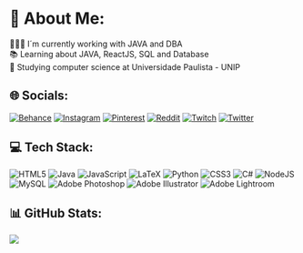 # 💫 About Me:
👨🏻‍💻 I´m currently working with JAVA and DBA<br>📚 Learning about JAVA, ReactJS, SQL and Database<br>🏫 Studying computer science at Universidade Paulista - UNIP


## 🌐 Socials:
[![Behance](https://img.shields.io/badge/Behance-1769ff?logo=behance&logoColor=white)](https://behance.net/olive1rax) [![Instagram](https://img.shields.io/badge/Instagram-%23E4405F.svg?logo=Instagram&logoColor=white)](https://instagram.com/olive1ragoat) [![Pinterest](https://img.shields.io/badge/Pinterest-%23E60023.svg?logo=Pinterest&logoColor=white)](https://pinterest.com/olive1ragoat) [![Reddit](https://img.shields.io/badge/Reddit-%23FF4500.svg?logo=Reddit&logoColor=white)](https://reddit.com/user/olive1rax) [![Twitch](https://img.shields.io/badge/Twitch-%239146FF.svg?logo=Twitch&logoColor=white)](https://twitch.tv/olive1rax) [![Twitter](https://img.shields.io/badge/Twitter-%231DA1F2.svg?logo=Twitter&logoColor=white)](https://twitter.com/olive1ragoat) 

## 💻 Tech Stack:
![HTML5](https://img.shields.io/badge/html5-%23E34F26.svg?style=for-the-badge&logo=html5&logoColor=white) ![Java](https://img.shields.io/badge/java-%23ED8B00.svg?style=for-the-badge&logo=java&logoColor=white) ![JavaScript](https://img.shields.io/badge/javascript-%23323330.svg?style=for-the-badge&logo=javascript&logoColor=%23F7DF1E) ![LaTeX](https://img.shields.io/badge/latex-%23008080.svg?style=for-the-badge&logo=latex&logoColor=white) ![Python](https://img.shields.io/badge/python-3670A0?style=for-the-badge&logo=python&logoColor=ffdd54) ![CSS3](https://img.shields.io/badge/css3-%231572B6.svg?style=for-the-badge&logo=css3&logoColor=white) ![C#](https://img.shields.io/badge/c%23-%23239120.svg?style=for-the-badge&logo=c-sharp&logoColor=white) ![NodeJS](https://img.shields.io/badge/node.js-6DA55F?style=for-the-badge&logo=node.js&logoColor=white) ![MySQL](https://img.shields.io/badge/mysql-%2300f.svg?style=for-the-badge&logo=mysql&logoColor=white) ![Adobe Photoshop](https://img.shields.io/badge/adobephotoshop-%2331A8FF.svg?style=for-the-badge&logo=adobephotoshop&logoColor=white) ![Adobe Illustrator](https://img.shields.io/badge/adobeillustrator-%23FF9A00.svg?style=for-the-badge&logo=adobeillustrator&logoColor=white) ![Adobe Lightroom](https://img.shields.io/badge/Adobe%20Lightroom-31A8FF.svg?style=for-the-badge&logo=Adobe%20Lightroom&logoColor=white)

## 📊 GitHub Stats:
![](https://github-readme-streak-stats.herokuapp.com/?user=olive1rax&theme=radical&hide_border=false)<br/>

